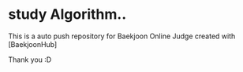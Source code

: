 # study Algorithm..

This is a auto push repository for Baekjoon Online Judge created with [BaekjoonHub]

Thank you :D
